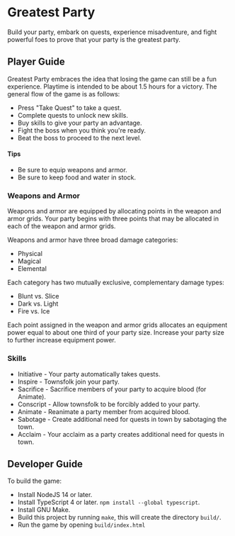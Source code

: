 # Greatest Party

Build your party, embark on quests, experience misadventure, and fight powerful
foes to prove that your party is the greatest party.

## Player Guide

Greatest Party embraces the idea that losing the game can still be a fun
experience. Playtime is intended to be about 1.5 hours for a victory. The
general flow of the game is as follows:

* Press "Take Quest" to take a quest.
* Complete quests to unlock new skills.
* Buy skills to give your party an advantage.
* Fight the boss when you think you're ready.
* Beat the boss to proceed to the next level.

#### Tips

* Be sure to equip weapons and armor.
* Be sure to keep food and water in stock.

### Weapons and Armor

Weapons and armor are equipped by allocating points in the weapon and armor
grids. Your party begins with three points that may be allocated in each of the
weapon and armor grids.

Weapons and armor have three broad damage categories:

* Physical
* Magical
* Elemental

Each category has two mutually exclusive, complementary damage types:

* Blunt vs. Slice
* Dark vs. Light
* Fire vs. Ice

Each point assigned in the weapon and armor grids allocates an equipment power
equal to about one third of your party size. Increase your party size to further
increase equipment power.

### Skills

* Initiative - Your party automatically takes quests.
* Inspire - Townsfolk join your party.
* Sacrifice - Sacrifice members of your party to acquire blood (for Animate).
* Conscript - Allow townsfolk to be forcibly added to your party.
* Animate - Reanimate a party member from acquired blood.
* Sabotage - Create additional need for quests in town by sabotaging the town.
* Acclaim - Your acclaim as a party creates additional need for quests in town.

## Developer Guide

To build the game:

* Install NodeJS 14 or later.
* Install TypeScript 4 or later. `npm install --global typescript`.
* Install GNU Make.
* Build this project by running `make`, this will create the directory `build/`.
* Run the game by opening `build/index.html`

